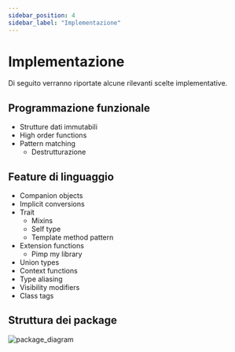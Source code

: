 ```yaml
---
sidebar_position: 4
sidebar_label: "Implementazione"
---
```


# Implementazione

Di seguito verranno riportate alcune rilevanti scelte implementative.

## Programmazione funzionale

* Strutture dati immutabili
* High order functions
* Pattern matching
  - Destrutturazione 

## Feature di linguaggio

* Companion objects
* Implicit conversions
* Trait
  * Mixins
  * Self type
  * Template method pattern
* Extension functions
  * Pimp my library
* Union types
* Context functions
* Type aliasing
* Visibility modifiers
* Class tags

## Struttura dei package

![package_diagram](/static/img/diagrams/packages.png)